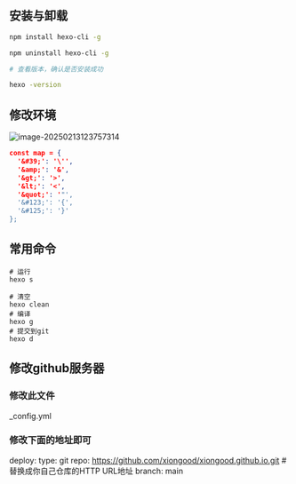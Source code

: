 ## 安装与卸载
```sh
npm install hexo-cli -g

npm uninstall hexo-cli -g

# 查看版本，确认是否安装成功

hexo -version
```

## 修改环境

![image-20250213123757314](http://img.myfox.fun/img/image-20250213123757314.png)

```json
const map = {
  '&#39;': '\'',
  '&amp;': '&',
  '&gt;': '>',
  '&lt;': '<',
  '&quot;': '"',
  '&#123;': '{',
  '&#125;': '}'
};

```

## 常用命令

```shell
# 运行
hexo s
```
```shell
# 清空
hexo clean
# 编译
hexo g
# 提交到git
hexo d
```



## 修改github服务器

### 修改此文件

_config.yml

### 修改下面的地址即可

deploy:
  type: git
  repo: https://github.com/xiongood/xiongood.github.io.git   #替换成你自己仓库的HTTP URL地址
  branch: main
